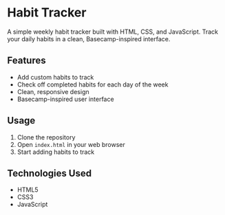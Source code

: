 # Habit Tracker

A simple weekly habit tracker built with HTML, CSS, and JavaScript. Track your daily habits in a clean, Basecamp-inspired interface.

## Features

- Add custom habits to track
- Check off completed habits for each day of the week
- Clean, responsive design
- Basecamp-inspired user interface

## Usage

1. Clone the repository
2. Open `index.html` in your web browser
3. Start adding habits to track

## Technologies Used

- HTML5
- CSS3
- JavaScript 